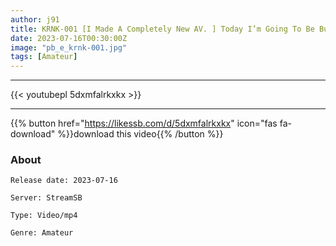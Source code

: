```yaml
---
author: j91
title: KRNK-001 [I Made A Completely New AV. ] Today I’m Going To Be Buried In Paiotsu! I Want To Pull Out Quickly With A Big Tits Girl’s Titty Fuck ~~~! ! ! The Birth Of A New AV That Is Only For Nuki To Give To You Who Is An Alien With Such Boobs. ~ Carefully Selected Staff! I’ve Collected Only The Huge Titty Fucks That I Can’t Get Out Of~ #I’m Actually Doing This More Than 3 Times Each (Laughs). #Cut Nuki #Prestige Official Cut Nuki AV #Umore Paizuri #Krnk
date: 2023-07-16T00:30:00Z
image: "pb_e_krnk-001.jpg"
tags: [Amateur]
---
```

___

{{< youtubepl 5dxmfalrkxkx >}}
___

{{% button href="https://likessb.com/d/5dxmfalrkxkx" icon="fas fa-download" %}}download this video{{% /button %}}
### About

`Release date: 2023-07-16`

`Server: StreamSB`

`Type: Video/mp4`

`Genre:	Amateur`